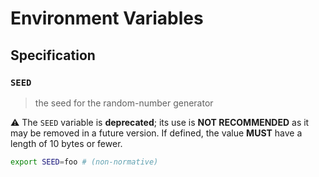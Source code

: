 # Environment Variables

## Specification

### `SEED`

> the seed for the random-number generator

⚠️ The `SEED` variable is **deprecated**; its use is **NOT RECOMMENDED** as it
may be removed in a future version. If defined, the value **MUST** have a length
of 10 bytes or fewer.

```bash
export SEED=foo # (non-normative)
```
